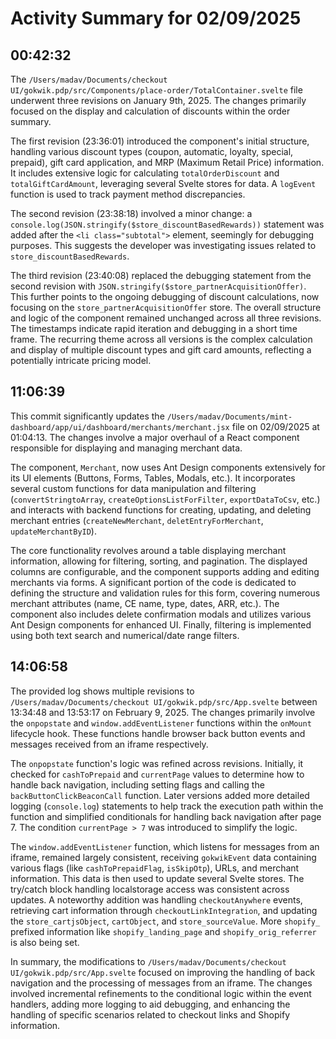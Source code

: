 # Activity Summary for 02/09/2025

## 00:42:32
The `/Users/madav/Documents/checkout UI/gokwik.pdp/src/Components/place-order/TotalContainer.svelte` file underwent three revisions on January 9th, 2025.  The changes primarily focused on the display and calculation of discounts within the order summary.

The first revision (23:36:01) introduced the component's initial structure, handling various discount types (coupon, automatic, loyalty, special, prepaid), gift card application, and  MRP (Maximum Retail Price) information.  It includes extensive logic for calculating `totalOrderDiscount` and `totalGiftCardAmount`, leveraging several Svelte stores for data.  A `logEvent` function is used to track payment method discrepancies.

The second revision (23:38:18) involved a minor change: a `console.log(JSON.stringify($store_discountBasedRewards))` statement was added after the `<li class="subtotal">` element, seemingly for debugging purposes.  This suggests the developer was investigating issues related to  `store_discountBasedRewards`.

The third revision (23:40:08) replaced the debugging statement from the second revision with `JSON.stringify($store_partnerAcquisitionOffer)`. This further points to the ongoing debugging of discount calculations, now focusing on the `store_partnerAcquisitionOffer` store. The overall structure and logic of the component remained unchanged across all three revisions.  The timestamps indicate rapid iteration and debugging in a short time frame.  The recurring theme across all versions is the complex calculation and display of multiple discount types and gift card amounts, reflecting a potentially intricate pricing model.


## 11:06:39
This commit significantly updates the `/Users/madav/Documents/mint-dashboard/app/ui/dashboard/merchants/merchant.jsx` file on 02/09/2025 at 01:04:13.  The changes involve a major overhaul of a React component responsible for displaying and managing merchant data.

The component, `Merchant`, now uses Ant Design components extensively for its UI elements (Buttons, Forms, Tables, Modals, etc.).  It incorporates several custom functions for data manipulation and filtering (`convertStringtoArray`, `createOptionsListForFilter`, `exportDataToCsv`, etc.) and interacts with backend functions for creating, updating, and deleting merchant entries (`createNewMerchant`, `deletEntryForMerchant`, `updateMerchantByID`).

The core functionality revolves around a table displaying merchant information, allowing for filtering, sorting, and pagination.  The displayed columns are configurable, and the component supports adding and editing merchants via forms.  A significant portion of the code is dedicated to defining the structure and validation rules for this form, covering numerous merchant attributes (name, CE name, type, dates, ARR, etc.).  The component also includes delete confirmation modals and utilizes various Ant Design components for enhanced UI.  Finally, filtering is implemented using both text search and numerical/date range filters.


## 14:06:58
The provided log shows multiple revisions to `/Users/madav/Documents/checkout UI/gokwik.pdp/src/App.svelte`  between 13:34:48 and 13:53:17 on February 9, 2025.  The changes primarily involve the `onpopstate` and `window.addEventListener` functions within the `onMount` lifecycle hook.  These functions handle browser back button events and messages received from an iframe respectively.

The `onpopstate` function's logic was refined across revisions.  Initially, it checked for `cashToPrepaid` and `currentPage` values to determine how to handle back navigation, including setting flags and calling the `backButtonClickBeaconCall` function. Later versions added more detailed logging (`console.log`) statements to help track the execution path within the function and simplified conditionals for handling back navigation after page 7.  The condition `currentPage > 7` was introduced to simplify the logic.


The `window.addEventListener` function, which listens for messages from an iframe, remained largely consistent, receiving `gokwikEvent` data containing various flags (like `cashToPrepaidFlag`, `isSkipOtp`), URLs, and merchant information.  This data is then used to update several Svelte stores. The try/catch block handling localstorage access was consistent across updates.  A noteworthy addition was handling  `checkoutAnywhere` events, retrieving cart information through `checkoutLinkIntegration`, and updating the `store_cartjsObject`, `cartObject`, and `store_sourceValue`.  More  `shopify_` prefixed information like `shopify_landing_page` and `shopify_orig_referrer` is also being set.


In summary, the modifications to `/Users/madav/Documents/checkout UI/gokwik.pdp/src/App.svelte` focused on improving the handling of back navigation and the processing of messages from an iframe.  The changes involved incremental refinements to the conditional logic within the event handlers, adding more logging to aid debugging, and enhancing the handling of specific scenarios related to checkout links and Shopify information.
